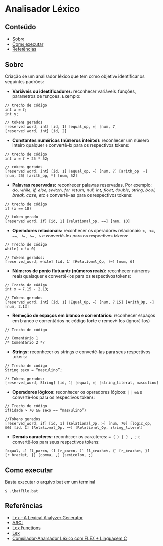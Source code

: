 # Analisador Léxico #

## Conteúdo

- [Sobre](#about)
- [Como executar](#getting_started)
- [Referências](#refs)

## Sobre <a name = "about"></a> ##

Criação de um analisador léxico que tem como objetivo identificar os seguintes padrões:

- **Variáveis ou identificadores:** reconhecer variáveis, funções, parâmetros de funções. Exemplo:
```
// trecho de código
int x = 7;
int y;

// tokens gerados
[reserved word, int] [id, 1] [equal_op, =] [num, 7]
[reserved word, int] [id, 2]
```

- **Constantes numéricas (números inteiros):** reconhecer um número inteiro qualquer e convertê-lo para os respectivos tokens:
```
// trecho de código
int x = 7 + 25 * 52;

// tokens gerados
[reserved word, int] [id, 1] [equal_op, =] [num, 7] [arith_op, +] [num, 25] [arith_op, *] [num, 52]
```

- **Palavras reservadas:** reconhecer palavras reservadas. Por exemplo: *do, while, if, else, switch, for, return, null, int, float, double, string, bool, break, case, etc* e convertê-las para os respectivos tokens:
```
// trecho de código
if (x == 10)

// token gerado
[reserved word, if] [id, 1] [relational_op, ==] [num, 10]
```

- **Operadores relacionais:** reconhecer os operadores relacionais: `<, <=, ==, !=, >=, >` e convertê-los para os respectivos tokens:
```
// Trecho de código
while( x != 0)

// Tokens gerados:
[reserved_word, while] [id, 1] [Relational_Op, !=] [num, 0]
```

- **Números de ponto flutuante (números reais):** reconhecer números reais quaisquer e convertê-los para os respectivos tokens:
```
// Trecho de código
int x = 7.15 - 2.13;

// Tokens gerados
[reserved_word, int] [id, 1] [Equal_Op, =] [num, 7.15] [Arith_Op, -] [num, 2.13]
```

- **Remoção de espaços em branco e comentários:** reconhecer espaços em branco e comentários no código fonte e removê-los (ignorá-los)
```
// Trecho de código

// Comentário 1
/* Comentário 2 */
```

- **Strings:** reconhecer os strings e convertê-las para seus respectivos tokens:
```
// Trecho de código
String sexo = “masculino”;

// Tokens gerados:
[reserved_word, String] [id, 1] [equal, =] [string_literal, masculino]
```

- **Operadores lógicos:** reconhecer os operadores lógicos: `|| &&` e convertê-los para os respectivos tokens:
```
// Trecho de código
if(idade > 70 && sexo == “masculino”)

//Tokens gerados
[reserved_word, if] [id, 1] [Relational_Op, >] [num, 70] [logic_op, &&] [id, 2] [Relational_Op, ==] [Relational_Op, string_literal]
```

- **Demais caracteres:** reconhecer os caracteres: `= ( ) { } , ;` e convertê-los para seus respectivos tokens:
```
[equal, =] [l_paren, (] [r_paren, )] [l_bracket, {] [r_bracket, }] [r_bracket, }] [comma, ,] [semicolon, ;]
```

## Como executar <a name = "getting_started"></a> ##

Basta executar o arquivo bat em um terminal

`$ .\batFile.bat`

## Referências <a name = "refs"></a> ##

- [Lex - A Lexical Analyzer Generator](http://dinosaur.compilertools.net/lex/index.html)
- [ASCII](https://pt.wikipedia.org/wiki/ASCII)
- [Lex Functions](https://www.ibm.com/support/knowledgecenter/en/SSLTBW_2.1.0/com.ibm.zos.v2r1.bpxa600/bpxa680.htm)
- [Lex](http://www.dca.fee.unicamp.br/cursos/EA876/apostila/HTML/node69.html)
- [Compilador-Analisador Léxico com FLEX + Linguagem C](https://pt.slideshare.net/aldisiogm/compiladoranalisador-lxico-com-flex-linguagem-c)